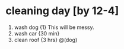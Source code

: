 # cleaning day [by 12-4]
1. wash dog {1}
	This will be messy.
2. wash car {30 min}
3. clean roof {3 hrs} @(dog)